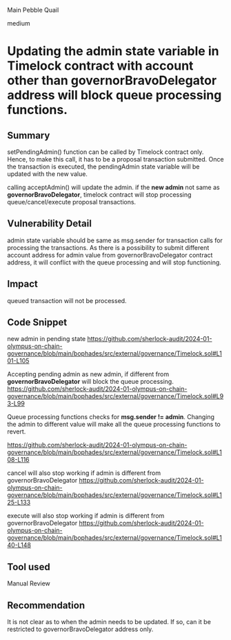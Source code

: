 Main Pebble Quail

medium

# Updating the admin state variable in Timelock contract with account other than governorBravoDelegator address will block queue processing functions.

## Summary
setPendingAdmin() function can be called by Timelock contract only. Hence, to make this call, it has to be a proposal transaction
submitted. Once the transaction is executed, the pendingAdmin state variable will be updated with the new value.

calling acceptAdmin() will update the admin. if the **new admin** not same as **governorBravoDelegator**, timelock contract will stop
processing queue/cancel/execute proposal transactions.

## Vulnerability Detail
admin state variable should be same as msg.sender for transaction calls for processing the transactions. As there is a possibility to submit  different account address for admin value from governorBravoDelegator contract address, it will conflict with the queue processing and will stop functioning.

## Impact
queued transaction will not be processed.

## Code Snippet
new admin in pending state
https://github.com/sherlock-audit/2024-01-olympus-on-chain-governance/blob/main/bophades/src/external/governance/Timelock.sol#L101-L105

Accepting pending admin as new admin, if different from **governorBravoDelegator** will block the queue processing.
https://github.com/sherlock-audit/2024-01-olympus-on-chain-governance/blob/main/bophades/src/external/governance/Timelock.sol#L93-L99

Queue processing functions checks for **msg.sender != admin**. Changing the admin to different value will make all the queue processing functions to revert.

https://github.com/sherlock-audit/2024-01-olympus-on-chain-governance/blob/main/bophades/src/external/governance/Timelock.sol#L108-L116

cancel will also stop working if admin is different from governorBravoDelegator
https://github.com/sherlock-audit/2024-01-olympus-on-chain-governance/blob/main/bophades/src/external/governance/Timelock.sol#L125-L133

execute will also stop working if admin is different from governorBravoDelegator
https://github.com/sherlock-audit/2024-01-olympus-on-chain-governance/blob/main/bophades/src/external/governance/Timelock.sol#L140-L148

## Tool used
Manual Review

## Recommendation
It is not clear as to when the admin needs to be updated. If so, can it be restricted to governorBravoDelegator address only.
